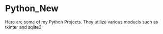 # Python_New
 
 Here are some of my Python Projects. They utilize various moduels such as tkinter and sqlite3
 
 
